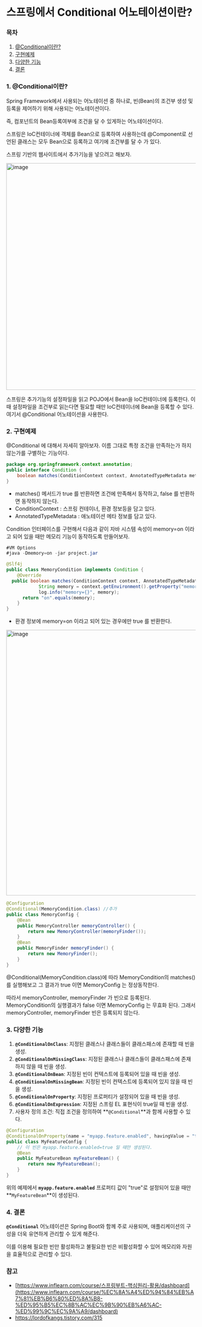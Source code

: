 # 스프링에서 Conditional 어노테이션이란?

### 목차

1. [@Conditional이란?](#1-conditional이란)
2. [구현예제](#2-구현예제)
3. [다양한 기능](#3-다양한-기능)
4. [결론](#4-결론)

### 1. @Conditional이란?

Spring Framework에서 사용되는 어노테이션 중 하나로, 빈(Bean)의 조건부 생성 및 등록을 제어하기 위해 사용되는 어노테이션이다.

즉, 컴포넌트의 Bean등록여부에 조건을 달 수 있게하는 어노테이션이다.

스프링은 IoC컨테이너에 객체를 Bean으로 등록하여 사용하는데 @Component로 선언된 클래스는 모두 Bean으로 등록하고 여기에 조건부를 달 수 가 있다.

스프링 기반의 웹사이트에서 추가기능을 넣으려고 해보자.

<img width="603" alt="image" src="https://github.com/Jammini/TIL/assets/59176149/3e9bda6f-84f8-41d9-b31e-ba73d83a1616">

스프링은 추가기능의 설정파일을 읽고 POJO에서 Bean을 IoC컨테이너에 등록한다. 이때 설정파일을 조건부로 읽는다면 필요할 때만 IoC컨테이너에 Bean을 등록할 수 있다. 여기서 @Conditional 어노테이션을 사용한다.

### 2. 구현예제

@Conditional 에 대해서 자세히 알아보자. 이름 그대로 특정 조건을 만족하는가 하지 않는가를 구별하는 기능이다.

```java
package org.springframework.context.annotation;
public interface Condition {
	boolean matches(ConditionContext context, AnnotatedTypeMetadata metadata);
}
```

- matches() 메서드가 true 를 반환하면 조건에 만족해서 동작하고, false 를 반환하면 동작하지 않는다.
- ConditionContext : 스프링 컨테이너, 환경 정보등을 담고 있다.
- AnnotatedTypeMetadata : 애노테이션 메타 정보를 담고 있다.

Condition 인터페이스를 구현해서 다음과 같이 자바 시스템 속성이 memory=on 이라고 되어 있을 때만 메모리 기능이 동작하도록 만들어보자.

```java
#VM Options
#java -Dmemory=on -jar project.jar
```

```java
@Slf4j
public class MemoryCondition implements Condition {
	@Override
  public boolean matches(ConditionContext context, AnnotatedTypeMetadatametadata) {
			String memory = context.getEnvironment().getProperty("memory");
			log.info("memory={}", memory);
      return "on".equals(memory);
	}
}
```

- 환경 정보에 memory=on 이라고 되어 있는 경우에만 true 를 반환한다.

<img width="706" alt="image" src="https://github.com/Jammini/TIL/assets/59176149/00e2b1b8-be87-4116-bce2-fb80bb77bbe4">


```java
@Configuration 
@Conditional(MemoryCondition.class) //추가
public class MemoryConfig {
    @Bean
    public MemoryController memoryController() {
        return new MemoryController(memoryFinder());
    }
    @Bean
    public MemoryFinder memoryFinder() {
        return new MemoryFinder();
    }
}
```

@Conditional(MemoryCondition.class)에 따라 MemoryCondition의 matches() 를 실행해보고 그 결과가 true 이면 MemoryConfig 는 정상동작한다.

따라서 memoryController, memoryFinder 가 빈으로 등록된다. MemoryCondition의 실행결과가 false 이면 MemoryConfig 는 무효화 된다. 그래서 memoryController, memoryFinder 빈은 등록되지 않는다.

### 3. 다양한 기능

1. **`@ConditionalOnClass`**: 지정된 클래스나 클래스들이 클래스패스에 존재할 때 빈을 생성.
2. **`@ConditionalOnMissingClass`**: 지정된 클래스나 클래스들이 클래스패스에 존재하지 않을 때 빈을 생성.
3. **`@ConditionalOnBean`**: 지정된 빈이 컨텍스트에 등록되어 있을 때 빈을 생성.
4. **`@ConditionalOnMissingBean`**: 지정된 빈이 컨텍스트에 등록되어 있지 않을 때 빈을 생성.
5. **`@ConditionalOnProperty`**: 지정된 프로퍼티가 설정되어 있을 때 빈을 생성.
6. **`@ConditionalOnExpression`**: 지정된 스프링 EL 표현식이 true일 때 빈을 생성.
7. 사용자 정의 조건: 직접 조건을 정의하여 **`@Conditional`**과 함께 사용할 수 있다.

```java
@Configuration
@ConditionalOnProperty(name = "myapp.feature.enabled", havingValue = "true")
public class MyFeatureConfig {
    // 이 빈은 myapp.feature.enabled=true 일 때만 생성된다.
    @Bean
    public MyFeatureBean myFeatureBean() {
        return new MyFeatureBean();
    }
}
```

위의 예제에서 **`myapp.feature.enabled`** 프로퍼티 값이 "true"로 설정되어 있을 때만 **`MyFeatureBean`**이 생성된다.

### 4. 결론

**`@Conditional`** 어노테이션은 Spring Boot와 함께 주로 사용되며, 애플리케이션의 구성을 더욱 유연하게 관리할 수 있게 해준다.

이를 이용해 필요한 빈만 활성화하고 불필요한 빈은 비활성화할 수 있어 메모리와 자원을 효율적으로 관리할 수 있다.

### 참고

- [https://www.inflearn.com/course/스프링부트-핵심원리-활용/dashboard](https://www.inflearn.com/course/%EC%8A%A4%ED%94%84%EB%A7%81%EB%B6%80%ED%8A%B8-%ED%95%B5%EC%8B%AC%EC%9B%90%EB%A6%AC-%ED%99%9C%EC%9A%A9/dashboard)
- https://lordofkangs.tistory.com/315
